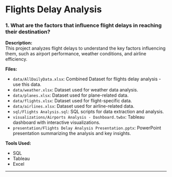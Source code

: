 # Flights Delay Analysis

### 1. What are the factors that influence flight delays in reaching their destination?  
**Description:**  
This project analyzes flight delays to understand the key factors influencing them, such as airport performance, weather conditions, and airline efficiency.  

**Files:**  
- `data/AllDailyData.xlsx`: Combined Dataset for flights delay analysis - use this data.  
- `data/weather.xlsx`: Dataset used for weather data analysis.  
- `data/planes.xlsx`: Dataset used for plane-related data.  
- `data/flights.xlsx`: Dataset used for flight-specific data.  
- `data/airlines.xlsx`: Dataset used for airline-related data.  
- `sql/Flights Analysis.sql`: SQL scripts for data extraction and analysis.  
- `visualizations/Airports Analysis - Dashboard.twbx`: Tableau dashboard with interactive visualizations.  
- `presentation/Flights Delay Analysis Presentation.pptx`: PowerPoint presentation summarizing the analysis and key insights.  

**Tools Used:**  
- SQL  
- Tableau  
- Excel  

---
